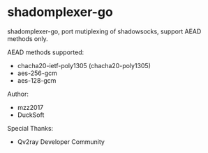 # shadomplexer-go

shadomplexer-go, port mutiplexing of shadowsocks, support AEAD methods only.

AEAD methods supported:

- chacha20-ietf-poly1305 (chacha20-poly1305)
- aes-256-gcm
- aes-128-gcm

Author:

- mzz2017
- DuckSoft

Special Thanks:

- Qv2ray Developer Community
